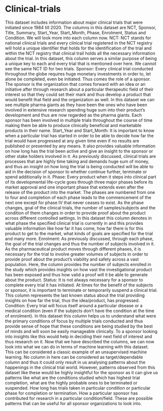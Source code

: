 # Clinical-trials
This dataset includes information about major clinical trials that were initiated since 1984 till 2020.
The columns in this dataset are NCT, Sponsor, Title, Summary, Start_Year, Start_Month, Phase, Enrolment, Status and Condition. We will look more into each column now.
NCT:
NCT stands for national clinical trials and every clinical trial registered in the NCT registry will hold a unique identifier that holds for the identification of the trial and within the NCT registry that clinical trail holds all the necessary information about the trial. In this dataset, this column serves a similar purpose of being a unique key to each and every trial that is mentioned over here. We cannot see the same NCT ID for two trials.
Sponsor:
Every clinical trial conducted throughout the globe requires huge monetary investments in order to, let alone be completed, even be initiated. Thus comes the role of a sponsor. The sponsor is the organization that comes forward with an idea or an initiative after through research about a particular therapeutic field of their interest so that they could set their mark and thus develop a product that would benefit that field and the organization as well. In this dataset we can see multiple pharma giants as they have been the ones who have been involved in extensive research spending huge sum into their product’s development and thus are now regarded as the pharma giants. Each sponsor has been involved in multiple trials throughout the course of time making them be able to produce clinically beneficial and marketable products in their name.
Start_Year and Start_Month:
It is important to know when a particular trial has started in order to be able to decide how far the trial would have progressed at any given time even if no results are published or presented by any means. It also provides valuable information on how long has the trial been active and give an insight to the sponsor or other stake holders involved in it. As previously discussed, clinical trials are processes that are highly time taking and demands huge sum of money, and thus an insight on how long the trial is being conducted will be able to aid in the decision of sponsor to whether continue further, terminate or spend additionally in it.
Phase:
Every product when it steps into clinical part of its developmental life-cycle goes through three major phases before its market approval and one important phase that extends even after the release of the product into the market. The phases are numbered from one to four and completion of each phase leads to the commencement of the next one except for phase IV that never ceases to exist.
As the phase changes, goal of the clinical trials, the number of samples/subjects and the condition of them changes in order to provide proof about the product across different controlled settings. In this dataset this column denotes in what phase the specified clinical trial is currently in and this provides valuable information like how far it has come, how far there is for this product to get to the market, what kinds of goals are specified for the trial and many more.
Enrolment:
As previously discussed, through each phase, the goal of the trial changes and thus the number of subjects involved in it. As the pharmaceutical product moves through different phases, it is necessary for the trial to involve greater volumes of subjects in order to provide proof about the product’s viability and safety across a vast population. Here, the column provides the number of subjects enrolled in the study which provides insights on how vast the investigational product has been exposed and thus how valid a proof will it be able to generate about the product.
Status:
It is not always necessary for a sponsor to complete every trial it has initiated. At times for the benefit of the subjects or sponsor, it is important to terminate or temporarily suspend a clinical trial. This column represents the last known status about the trial providing insights on how far the trial, thus the idea/product, has progressed. 
Condition:
Every trial will focus itself around a particular disease or a medical condition (even if the subjects don’t have the condition at the time of enrolment). In this dataset this column helps us to understand what were the primary conditions of focus by multiple trials conducted and thus provide sense of hope that these conditions are being studied by the best of minds and will soon be easily manageable clinically. To a sponsor looking into insights like this would help in deciding their next field of interest and thus research on it.
Now that we have described the columns, we can now look into what we can do in terms of machine learning with this dataset. This can be considered a classic example of an unsupervised machine learning. No column in here can be considered as target/dependable column and thus it could only result in us analysing patterns about the happenings in the clinical trial world. However, patterns observed from this dataset like these would be highly insightful for the sponsor as it can give us patterns like what are the conditions studied which has highest trial completion, what are the highly probable ones to be terminated or suspended. How long has trials taken in particular condition or particular phase for completion or termination. How a particular sponsor has contributed for research in a particular condition/field. These are possible patterns that can be useful for all sponsor organizations to look into.
